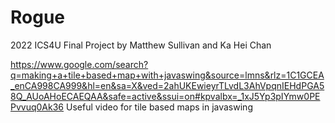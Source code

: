 # Rogue
2022 ICS4U Final Project by Matthew Sullivan and Ka Hei Chan

https://www.google.com/search?q=making+a+tile+based+map+with+javaswing&source=lmns&rlz=1C1GCEA_enCA998CA999&hl=en&sa=X&ved=2ahUKEwieyrTLvdL3AhVpqnIEHdPGA58Q_AUoAHoECAEQAA&safe=active&ssui=on#kpvalbx=_1xJ5Yp3pIYmw0PEPvvuq0Ak36
<t>Useful video for tile based maps in javaswing
